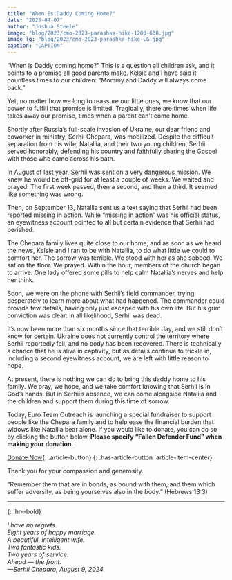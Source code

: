 ```yaml
---
title: "When Is Daddy Coming Home?"
date: "2025-04-07"
author: "Joshua Steele"
image: "blog/2023/cmo-2023-parashka-hike-1200-630.jpg"
image_lg: "blog/2023/cmo-2023-parashka-hike-LG.jpg"
caption: "CAPTION"
---
```


“When is Daddy coming home?” This is a question all children ask, and it points to a promise all good parents make. Kelsie and I have said it countless times to our children: “Mommy and Daddy will always come back.”

Yet, no matter how we long to reassure our little ones, we know that our power to fulfill that promise is limited. Tragically, there are times when life takes away our promise, times when a parent can’t come home.

Shortly after Russia’s full-scale invasion of Ukraine, our dear friend and coworker in ministry, Serhii Chepara, was mobilized. Despite the difficult separation from his wife, Natallia, and their two young children, Serhii served honorably, defending his country and faithfully sharing the Gospel with those who came across his path.

In August of last year, Serhii was sent on a very dangerous mission. We knew he would be off-grid for at least a couple of weeks. We waited and prayed. The first week passed, then a second, and then a third. It seemed like something was wrong.

Then, on September 13, Natallia sent us a text saying that Serhii had been reported missing in action. While “missing in action” was his official status, an eyewitness account pointed to all but certain evidence that Serhii had perished.

The Chepara family lives quite close to our home, and as soon as we heard the news, Kelsie and I ran to be with Natallia, to do what little we could to comfort her. The sorrow was terrible. We stood with her as she sobbed. We sat on the floor. We prayed. Within the hour, members of the church began to arrive. One lady offered some pills to help calm Natallia’s nerves and help her think.

Soon, we were on the phone with Serhii’s field commander, trying desperately to learn more about what had happened. The commander could provide few details, having only just escaped with his own life. But his grim conviction was clear: in all likelihood, Serhii was
dead.

It’s now been more than six months since that terrible day, and we still don’t know for certain. Ukraine does not currently control the territory where Serhii reportedly fell, and no body has been recovered. There is technically a chance that he is alive in captivity, but as details continue to trickle in, including a second eyewitness account, we are left with little reason to hope.

At present, there is nothing we can do to bring this daddy home to his family. We pray, we hope, and we take comfort knowing that Serhii is in God’s hands. But in Serhii’s absence, we can come alongside Nataliia and the children and support them during this time of sorrow.

Today, Euro Team Outreach is launching a special fundraiser to support people like the Chepara family and to help ease the financial burden that widows like Natallia bear alone. If you would like to donate, you can do so by clicking the button below. **Please specify “Fallen Defender Fund” when making your donation.**

[Donate Now](/donate/){: .article-button}
{: .has-article-button .article-item-center}

Thank you for your compassion and generosity.

“Remember them that are in bonds, as bound with them; and them which suffer adversity, as being yourselves also in the body.” (Hebrews 13:3)

---
{: .hr--bold}

_I have no regrets.<br>
Eight years of happy marriage.<br>
A beautiful, intelligent wife.<br>
Two fantastic kids.<br>
Two years of service.<br>
Ahead — the front.<br>
—Serhii Chepara, August 9, 2024_

